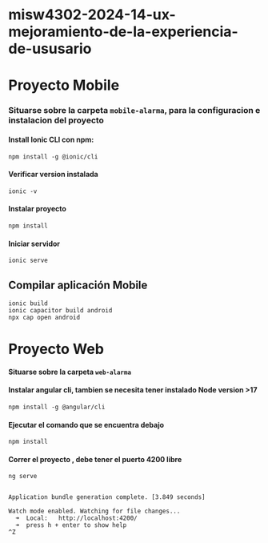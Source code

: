# misw4302-2024-14-ux-mejoramiento-de-la-experiencia-de-ususario



# Proyecto Mobile 
### Situarse sobre la carpeta ```mobile-alarma```, para la configuracion e instalacion del proyecto


#### Install Ionic CLI con npm:

``` npm install -g @ionic/cli ```

#### Verificar version instalada
```ionic -v```


#### Instalar proyecto 
```
npm install
```

#### Iniciar servidor 
```ionic serve```


## Compilar aplicación Mobile
```
ionic build
ionic capacitor build android
npx cap open android 
```


# Proyecto Web

#### Situarse sobre la carpeta  ```web-alarma```

#### Instalar angular cli, tambien se necesita tener instalado Node version >17
```
npm install -g @angular/cli
```

#### Ejecutar el comando que se encuentra debajo
```
npm install
```

#### Correr el proyecto , debe tener el puerto 4200 libre
```
ng serve


Application bundle generation complete. [3.849 seconds]

Watch mode enabled. Watching for file changes...
  ➜  Local:   http://localhost:4200/
  ➜  press h + enter to show help
^Z
```